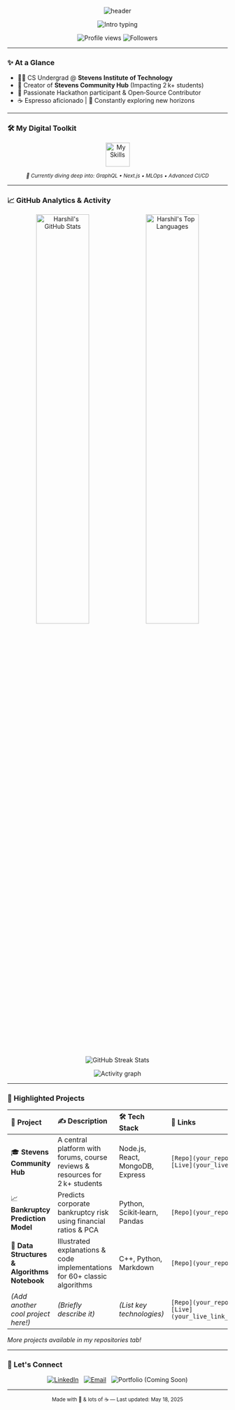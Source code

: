 <p align="center">
  <img src="https://capsule-render.vercel.app/api?type=rect&height=200&text=Harshil%20C.%20Modh&fontAlign=50&fontSize=45&fontColor=ffffff&color=0:1e3c72,100:2a5298&desc=Full‑Stack%20🚀%20|%20ML%20Explorer%20🤖&descAlign=50&descAlignY=75&animation=fadeIn" alt="header" />
</p>

<p align="center">
  <img src="https://readme-typing-svg.herokuapp.com?center=true&vCenter=true&width=600&height=45&font=Fira+Code&size=24&duration=2800&pause=1000&color=1E3C72&vCenter=true&lines=👋+Hey+there!+Welcome+to+my+space.;⚡️+Solving+problems+with+code.;🌱+Building+something+new+every+day." alt="Intro typing" />
</p>

<p align="center">
  <img src="https://komarev.com/ghpvc/?username=harshilmodh&style=flat-square&color=blueviolet" alt="Profile views" />
  <img src="https://img.shields.io/github/followers/harshilmodh?label=Followers&style=flat-square&logo=github&color=2a5298" alt="Followers" />
</p>

---

### ✨ At a Glance

-   🧑‍💻 CS Undergrad @ **Stevens Institute of Technology**
-   🚀 Creator of **Stevens Community Hub** (Impacting 2 k+ students)
-   🤝 Passionate Hackathon participant & Open‑Source Contributor
-   ☕️ Espresso aficionado | 🧭 Constantly exploring new horizons

---

### 🛠️ My Digital Toolkit

<p align="center">
  <img src="https://skillicons.dev/icons?i=js,ts,react,nodejs,express,tailwind,mongodb,python,cpp,docker,git,aws,figma,vite&perline=7" height="55" alt="My Skills" />
</p>

<p align="center">
  <sup><i>🔬 Currently diving deep into: GraphQL • Next.js • MLOps • Advanced CI/CD</i></sup>
</p>

---

### 📈 GitHub Analytics & Activity

<p align="center">
  <img src="https://github-readme-stats.vercel.app/api?username=harshilmodh&show_icons=true&include_all_commits=true&count_private=true&hide_border=true&theme=tokyonight&icon_color=2a5298&text_color=e0e0e0&bg_color=1a1b27" width="49%" alt="Harshil's GitHub Stats" />
  <img src="https://github-readme-stats.vercel.app/api/top-langs/?username=harshilmodh&layout=compact&hide=css,html&hide_border=true&theme=tokyonight&text_color=e0e0e0&bg_color=1a1b27" width="49%" alt="Harshil's Top Languages" />
</p>

<p align="center">
  <img src="https://github-readme-streak-stats.herokuapp.com?user=harshilmodh&hide_border=true&date_format=M%20j%5B%2C%20Y%5D&theme=tokyonight&background=1a1b27&stroke=2a5298&ring=2a5298&fire=2a5298&currStreakNum=e0e0e0&sideNums=e0e0e0&currStreakLabel=e0e0e0&sideLabels=e0e0e0&dates=e0e0e0" width="calc(98% + 2px)" alt="GitHub Streak Stats" />
</p>

<p align="center">
  <img src="https://github-readme-activity-graph.vercel.app/graph?username=harshilmodh&theme=react-dark&hide_border=true&bg_color=1a1b27&color=e0e0e0&line=2a5298&point=ffffff" alt="Activity graph" />
</p>

---

### 🌟 Highlighted Projects

| 🚀 Project                                                                 | ✍️ Description                                                               | 🛠️ Tech Stack                     | 🔗 Links                                                                                               |
| :------------------------------------------------------------------------- | :--------------------------------------------------------------------------- | :-------------------------------- | :----------------------------------------------------------------------------------------------------- |
| 🎓 **Stevens Community Hub** | A central platform with forums, course reviews & resources for 2 k+ students | Node.js, React, MongoDB, Express  | `[Repo](your_repo_link_here)` `[Live](your_live_link_here)`                                            |
| 📈 **Bankruptcy Prediction Model** | Predicts corporate bankruptcy risk using financial ratios & PCA              | Python, Scikit‑learn, Pandas      | `[Repo](your_repo_link_here)`                                                                          |
| 📓 **Data Structures & Algorithms Notebook** | Illustrated explanations & code implementations for 60+ classic algorithms   | C++, Python, Markdown             | `[Repo](your_repo_link_here)`                                                                          |
| *(Add another cool project here!)* | *(Briefly describe it)* | *(List key technologies)* | `[Repo](your_repo_link_here)` `[Live](your_live_link_here_if_any)`                                      |

*More projects available in my repositories tab!*

---

### 🤝 Let's Connect

<p align="center">
  <a href="https://linkedin.com/in/harshilmodh" target="_blank"><img src="https://img.shields.io/badge/LinkedIn-harshilmodh-0077B5?style=for-the-badge&logo=linkedin&logoColor=white" alt="LinkedIn"/></a>&nbsp;&nbsp;
  <a href="mailto:harshilmodh77@gmail.com"><img src="https://img.shields.io/badge/Email-harshilmodh77@gmail.com-D14836?style=for-the-badge&logo=gmail&logoColor=white" alt="Email"/></a>&nbsp;&nbsp;
  <img src="https://img.shields.io/badge/Portfolio-harshilmodh.dev_(Coming_Soon)-1e3c72?style=for-the-badge&logo=googlechrome&logoColor=white" alt="Portfolio (Coming Soon)"/>
</p>

---

<p align="center">
  <sub>Made with 💙 & lots of ☕️ — Last updated: May 18, 2025</sub>
</p>
